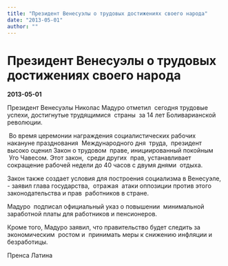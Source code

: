 ```yaml
---
title: "Президент Венесуэлы о трудовых достижениях своего народа"
date: "2013-05-01"
author: ""
---
```


# Президент Венесуэлы о трудовых достижениях своего народа

**2013-05-01** 

Президент Венесуэлы Николас Мадуро отметил  сегодня трудовые успехи, достигнутые трудящимися  страны  за 14 лет Боливарианской  революции.

 Во время церемонии награждения социалистических рабочих накануне празднования  Международного дня  труда,  президент высоко оценил Закон о трудовом  праве, инициированный покойным  Уго Чавесом. Этот закон,  среди других  прав, устанавливает сокращение рабочей недели до 40 часов с двумя днями  отдыха. 



Закон также создает условия для построения социализма в Венесуэле, - заявил глава государства,  отражая  атаки оппозиции против этого законодательства и прав  работников в стране.



Мадуро  подписал официальный указ о повышении  минимальной заработной платы для работников и пенсионеров.



Кроме того, Мадуро заявил, что правительство будет следить за экономическим  ростом и  принимать меры к снижению инфляции и безработицы.

Пренса Латина